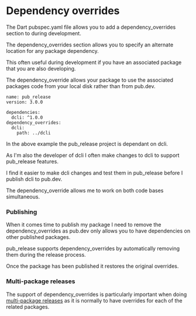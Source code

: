 # Dependency overrides

The Dart pubspec.yaml file allows you to add a dependency\_overrides section to during development.

The dependency\_overrides section allows you to specify an alternate location for any package dependency.

This often useful during development if you have an associated package that you are also developing.

The dependency\_override allows your package to use the associated packages code from your local disk rather than from pub.dev.

```text
name: pub_release
version: 3.0.0

dependencies: 
  dcli: ^1.0.0
dependency_overrides: 
  dcli: 
    path: ../dcli
```

In the above example the pub\_release project is dependant on dcli.

As I'm also the developer of dcli I often make changes to dcli to support pub\_release features.

I find it easier to make dcli changes and test them in pub\_release before I publish dcli to pub.dev.

The dependency\_override allows me to work on both code bases simultaneous.

### Publishing

When it comes time to publish my package I need to remove the dependency\_overrides as pub.dev only allows you to have dependencies on other published packages.

pub\_release supports dependency\_overrides by automatically removing them during the release process.

Once the package has been published it restores the original overrides.

### Multi-package releases

The support of dependency\_overrides is particularly important when doing [multi-package releases](simultaneous-releases/) as it is normally to have overrides for each of the related packages.

